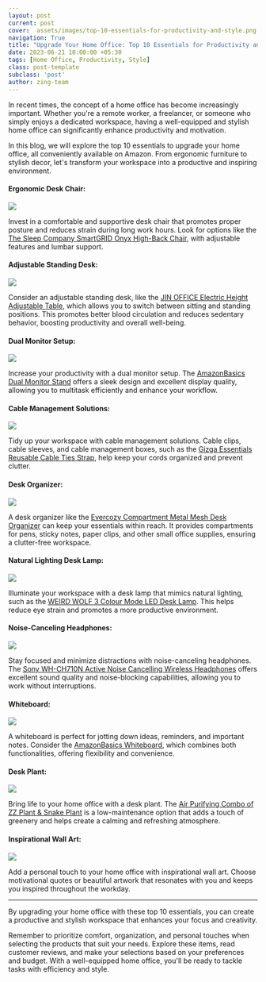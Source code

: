 ```yaml
---
layout: post
current: post
cover:  assets/images/top-10-essentials-for-productivity-and-style.png
navigation: True
title: "Upgrade Your Home Office: Top 10 Essentials for Productivity and Style"
date: 2023-06-21 10:00:00 +05:30
tags: [Home Office, Productivity, Style]
class: post-template
subclass: 'post'
author: zing-team
---
```


In recent times, the concept of a home office has become increasingly important.
Whether you're a remote worker, a freelancer,
or someone who simply enjoys a dedicated workspace, having a well-equipped
and stylish home office can significantly enhance productivity and motivation.

In this blog, we will explore the top 10 essentials to upgrade your home office,
all conveniently available on Amazon.
From ergonomic furniture to stylish decor,
let's transform your workspace into a productive
and inspiring environment.

#### Ergonomic Desk Chair:

<a href="https://www.amazon.in/Sleep-Company-Onyx-Orthopedic-Adjustments/dp/B09VZ19531?crid=168IEZ54DHV0Z&keywords=ergonomic+desk+chair&qid=1688579476&sprefix=ergonomic+desk+chai%2Caps%2C248&sr=8-40&linkCode=li3&tag=zinginfo-21&linkId=32193472f541a105c00debe2b11c2d6f&language=en_IN&ref_=as_li_ss_il" target="_blank"><img border="0" src="//ws-in.amazon-adsystem.com/widgets/q?_encoding=UTF8&ASIN=B09VZ19531&Format=_SL250_&ID=AsinImage&MarketPlace=IN&ServiceVersion=20070822&WS=1&tag=zinginfo-21&language=en_IN" ></a><img src="https://ir-in.amazon-adsystem.com/e/ir?t=zinginfo-21&language=en_IN&l=li3&o=31&a=B09VZ19531" width="1" height="1" border="0" alt="" style="border:none !important; margin:0px !important;" />

Invest in a comfortable and supportive desk chair that promotes proper posture and reduces strain during long work hours. Look for options like the [The Sleep Company SmartGRID Onyx High-Back Chair](https://amzn.to/44xAAi4), with adjustable features and lumbar support.

#### Adjustable Standing Desk:

<a href="https://www.amazon.in/JIN-OFFICE-Table-Frame-White/dp/B0BNNM72H7?keywords=Adjustable+Standing+Desk%3A&qid=1688579794&sr=8-40&linkCode=li3&tag=zinginfo-21&linkId=51f094c8c76b8b53acc8c5435143b639&language=en_IN&ref_=as_li_ss_il" target="_blank"><img border="0" src="//ws-in.amazon-adsystem.com/widgets/q?_encoding=UTF8&ASIN=B0BNNM72H7&Format=_SL250_&ID=AsinImage&MarketPlace=IN&ServiceVersion=20070822&WS=1&tag=zinginfo-21&language=en_IN" ></a><img src="https://ir-in.amazon-adsystem.com/e/ir?t=zinginfo-21&language=en_IN&l=li3&o=31&a=B0BNNM72H7" width="1" height="1" border="0" alt="" style="border:none !important; margin:0px !important;" />

Consider an adjustable standing desk, like the [JIN OFFICE Electric Height Adjustable Table](https://amzn.to/3XGtVQr), which allows you to switch between sitting and standing positions. This promotes better blood circulation and reduces sedentary behavior, boosting productivity and overall well-being.

#### Dual Monitor Setup:

<a href="https://www.amazon.in/AmazonBasics-Dual-Monitor-Stand-Height-Adjustable/dp/B076B3Q8JR?crid=194DWJGZ0U12Q&keywords=dual+monitor+setup&qid=1688579937&sprefix=dual+monitor+setup%2Caps%2C225&sr=8-3&linkCode=li3&tag=zinginfo-21&linkId=dc5007d592a02a40ffbe9f6a93692641&language=en_IN&ref_=as_li_ss_il" target="_blank"><img border="0" src="//ws-in.amazon-adsystem.com/widgets/q?_encoding=UTF8&ASIN=B076B3Q8JR&Format=_SL250_&ID=AsinImage&MarketPlace=IN&ServiceVersion=20070822&WS=1&tag=zinginfo-21&language=en_IN" ></a><img src="https://ir-in.amazon-adsystem.com/e/ir?t=zinginfo-21&language=en_IN&l=li3&o=31&a=B076B3Q8JR" width="1" height="1" border="0" alt="" style="border:none !important; margin:0px !important;" />

Increase your productivity with a dual monitor setup. The [AmazonBasics Dual Monitor Stand](https://amzn.to/3pIYBnj) offers a sleek design and excellent display quality, allowing you to multitask efficiently and enhance your workflow.

#### Cable Management Solutions:

<a href="https://www.amazon.in/Gizga-Essentials-Reusable-Double-Organizer/dp/B08WPSMFTQ?content-id=amzn1.sym.71f3e964-c052-406d-85d3-3536a795e6d0%3Aamzn1.sym.71f3e964-c052-406d-85d3-3536a795e6d0&crid=2RTYT4TVG8XLS&cv_ct_cx=Cable+Management+Solutions%3A&keywords=Cable+Management+Solutions%3A&pd_rd_i=B08WPSMFTQ&pd_rd_r=ed6db4a8-c3ea-4a64-a0ca-5a3d7f6e6ae6&pd_rd_w=N2eSG&pd_rd_wg=CoN48&pf_rd_p=71f3e964-c052-406d-85d3-3536a795e6d0&pf_rd_r=RZNA2RT2YHWE5WNQEEPT&qid=1688579996&sbo=RZvfv%2F%2FHxDF%2BO5021pAnSA%3D%3D&sprefix=cable+management+solutions+%2Caps%2C197&sr=1-1-f1821008-9dea-4812-b2b6-4a6e4a4f2d55&linkCode=li3&tag=zinginfo-21&linkId=9a1d425392de9c1e49eb10b24a0e7174&language=en_IN&ref_=as_li_ss_il" target="_blank"><img border="0" src="//ws-in.amazon-adsystem.com/widgets/q?_encoding=UTF8&ASIN=B08WPSMFTQ&Format=_SL250_&ID=AsinImage&MarketPlace=IN&ServiceVersion=20070822&WS=1&tag=zinginfo-21&language=en_IN" ></a><img src="https://ir-in.amazon-adsystem.com/e/ir?t=zinginfo-21&language=en_IN&l=li3&o=31&a=B08WPSMFTQ" width="1" height="1" border="0" alt="" style="border:none !important; margin:0px !important;" />

Tidy up your workspace with cable management solutions. Cable clips, cable sleeves, and cable management boxes, such as the [Gizga Essentials Reusable Cable Ties Strap](https://amzn.to/449fqH2), help keep your cords organized and prevent clutter.

#### Desk Organizer:

<a href="https://www.amazon.in/EVERCOZY-Compartment-Organizer-Stationary-COMPARTMENT/dp/B09KTTZ6CK?keywords=Desk+Organizer&qid=1688580103&sr=8-10&linkCode=li3&tag=zinginfo-21&linkId=3f2781534a7edc7dfe4584d85b4de45e&language=en_IN&ref_=as_li_ss_il" target="_blank"><img border="0" src="//ws-in.amazon-adsystem.com/widgets/q?_encoding=UTF8&ASIN=B09KTTZ6CK&Format=_SL250_&ID=AsinImage&MarketPlace=IN&ServiceVersion=20070822&WS=1&tag=zinginfo-21&language=en_IN" ></a><img src="https://ir-in.amazon-adsystem.com/e/ir?t=zinginfo-21&language=en_IN&l=li3&o=31&a=B09KTTZ6CK" width="1" height="1" border="0" alt="" style="border:none !important; margin:0px !important;" />

A desk organizer like the [Evercozy Compartment Metal Mesh Desk Organizer](https://amzn.to/3PJWdaO) can keep your essentials within reach. It provides compartments for pens, sticky notes, paper clips, and other small office supplies, ensuring a clutter-free workspace.

#### Natural Lighting Desk Lamp:

<a href="https://www.amazon.in/WEIRD-WOLF-Colour-Holder-Warranty/dp/B0B919D52V?crid=2Z19W71KGIW3W&keywords=Natural+Lighting+Desk+Lamp+developer&qid=1688580255&sprefix=natural+lighting+desk+lamp+develope%2Caps%2C200&sr=8-2&linkCode=li3&tag=zinginfo-21&linkId=ccb12955ecb2db295fcd525af30a0bd7&language=en_IN&ref_=as_li_ss_il" target="_blank"><img border="0" src="//ws-in.amazon-adsystem.com/widgets/q?_encoding=UTF8&ASIN=B0B919D52V&Format=_SL250_&ID=AsinImage&MarketPlace=IN&ServiceVersion=20070822&WS=1&tag=zinginfo-21&language=en_IN" ></a><img src="https://ir-in.amazon-adsystem.com/e/ir?t=zinginfo-21&language=en_IN&l=li3&o=31&a=B0B919D52V" width="1" height="1" border="0" alt="" style="border:none !important; margin:0px !important;" />

Illuminate your workspace with a desk lamp that mimics natural lighting, such as the [WEIRD WOLF 3 Colour Mode LED Desk Lamp](https://amzn.to/3rhsaNp). This helps reduce eye strain and promotes a more productive environment.

#### Noise-Canceling Headphones:

<a href="https://www.amazon.in/Sony-WH-CH710N-Cancelling-Wireless-Headphones/dp/B0872G7SL9?crid=256GSCPP1I6YN&keywords=Noise-Canceling+Headphones%3A&qid=1688580336&sprefix=noise-canceling+headphones+%2Caps%2C186&sr=8-5&linkCode=li3&tag=zinginfo-21&linkId=8c7c0b2e15187c6dd0b4b55c620a2e6a&language=en_IN&ref_=as_li_ss_il" target="_blank"><img border="0" src="//ws-in.amazon-adsystem.com/widgets/q?_encoding=UTF8&ASIN=B0872G7SL9&Format=_SL250_&ID=AsinImage&MarketPlace=IN&ServiceVersion=20070822&WS=1&tag=zinginfo-21&language=en_IN" ></a><img src="https://ir-in.amazon-adsystem.com/e/ir?t=zinginfo-21&language=en_IN&l=li3&o=31&a=B0872G7SL9" width="1" height="1" border="0" alt="" style="border:none !important; margin:0px !important;" />

Stay focused and minimize distractions with noise-canceling headphones. The [Sony WH-CH710N Active Noise Cancelling Wireless Headphones](https://amzn.to/3XE22rY) offers excellent sound quality and noise-blocking capabilities, allowing you to work without interruptions.

#### Whiteboard:

<a href="https://www.amazon.in/AmazonBasics-Whiteboard-Drywipe-Magnetic-Aluminium/dp/B077T5RQF7?crid=2628UXTDYS7O8&keywords=Whiteboard&qid=1688580423&sprefix=whiteboard%2Caps%2C195&sr=8-9&linkCode=li3&tag=zinginfo-21&linkId=033513f63b2253cdb040b830618a069b&language=en_IN&ref_=as_li_ss_il" target="_blank"><img border="0" src="//ws-in.amazon-adsystem.com/widgets/q?_encoding=UTF8&ASIN=B077T5RQF7&Format=_SL250_&ID=AsinImage&MarketPlace=IN&ServiceVersion=20070822&WS=1&tag=zinginfo-21&language=en_IN" ></a><img src="https://ir-in.amazon-adsystem.com/e/ir?t=zinginfo-21&language=en_IN&l=li3&o=31&a=B077T5RQF7" width="1" height="1" border="0" alt="" style="border:none !important; margin:0px !important;" />

A whiteboard is perfect for jotting down ideas, reminders, and important notes. Consider the [AmazonBasics Whiteboard](https://amzn.to/3XIc6QL), which combines both functionalities, offering flexibility and convenience.

#### Desk Plant:

<a href="https://www.amazon.in/Nurturing-Green-Purifying-Combo-Indoor/dp/B09H366NV1?keywords=snake+plant&qid=1688580588&sprefix=snake+p%2Caps%2C233&sr=8-19&linkCode=li3&tag=zinginfo-21&linkId=94116c3f2e8424e3027c6604ff6bd420&language=en_IN&ref_=as_li_ss_il" target="_blank"><img border="0" src="//ws-in.amazon-adsystem.com/widgets/q?_encoding=UTF8&ASIN=B09H366NV1&Format=_SL250_&ID=AsinImage&MarketPlace=IN&ServiceVersion=20070822&WS=1&tag=zinginfo-21&language=en_IN" ></a><img src="https://ir-in.amazon-adsystem.com/e/ir?t=zinginfo-21&language=en_IN&l=li3&o=31&a=B09H366NV1" width="1" height="1" border="0" alt="" style="border:none !important; margin:0px !important;" />

Bring life to your home office with a desk plant. The [Air Purifying Combo of ZZ Plant & Snake Plant](https://amzn.to/3O3UnAk) is a low-maintenance option that adds a touch of greenery and helps create a calming and refreshing atmosphere.

#### Inspirational Wall Art:

<a href="https://www.amazon.in/Inspirational-Motivational-Unframed-Positive-Decoration/dp/B08FFWL86S?crid=2YXMXRQVI0YHW&keywords=Inspirational+Wall+Art%3A&qid=1688580674&sprefix=inspirational+wall+art+%2Caps%2C194&sr=8-10&linkCode=li3&tag=zinginfo-21&linkId=974515584d3eb9e3c2ca08fc3b723a5f&language=en_IN&ref_=as_li_ss_il" target="_blank"><img border="0" src="//ws-in.amazon-adsystem.com/widgets/q?_encoding=UTF8&ASIN=B08FFWL86S&Format=_SL250_&ID=AsinImage&MarketPlace=IN&ServiceVersion=20070822&WS=1&tag=zinginfo-21&language=en_IN" ></a><img src="https://ir-in.amazon-adsystem.com/e/ir?t=zinginfo-21&language=en_IN&l=li3&o=31&a=B08FFWL86S" width="1" height="1" border="0" alt="" style="border:none !important; margin:0px !important;" />

Add a personal touch to your home office with inspirational wall art. Choose motivational quotes or beautiful artwork that resonates with you and keeps you inspired throughout the workday.

---

By upgrading your home office with these top 10 essentials,
you can create a productive and stylish workspace that enhances your focus
and creativity.

Remember to prioritize comfort, organization,
and personal touches when selecting the products that suit your needs.
Explore these items, read customer reviews,
and make your selections based on your preferences and budget.
With a well-equipped home office,
you'll be ready to tackle tasks with efficiency and style.
